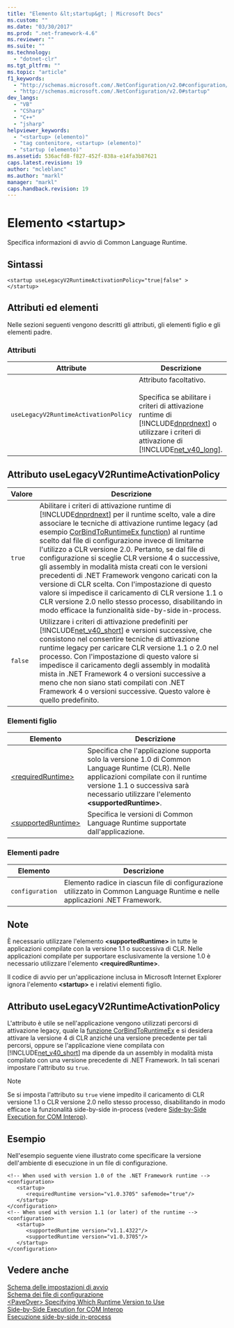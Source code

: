 ```yaml
---
title: "Elemento &lt;startup&gt; | Microsoft Docs"
ms.custom: ""
ms.date: "03/30/2017"
ms.prod: ".net-framework-4.6"
ms.reviewer: ""
ms.suite: ""
ms.technology: 
  - "dotnet-clr"
ms.tgt_pltfrm: ""
ms.topic: "article"
f1_keywords: 
  - "http://schemas.microsoft.com/.NetConfiguration/v2.0#configuration/startup"
  - "http://schemas.microsoft.com/.NetConfiguration/v2.0#startup"
dev_langs: 
  - "VB"
  - "CSharp"
  - "C++"
  - "jsharp"
helpviewer_keywords: 
  - "<startup> (elemento)"
  - "tag contenitore, <startup> (elemento)"
  - "startup (elemento)"
ms.assetid: 536acfd8-f827-452f-838a-e14fa3b87621
caps.latest.revision: 19
author: "mcleblanc"
ms.author: "markl"
manager: "markl"
caps.handback.revision: 19
---
```

# Elemento &lt;startup&gt;
Specifica informazioni di avvio di Common Language Runtime.  
  
## Sintassi  
  
```  
<startup useLegacyV2RuntimeActivationPolicy="true|false" >   
</startup>  
```  
  
## Attributi ed elementi  
 Nelle sezioni seguenti vengono descritti gli attributi, gli elementi figlio e gli elementi padre.  
  
### Attributi  
  
|Attribute|Descrizione|  
|---------------|-----------------|  
|`useLegacyV2RuntimeActivationPolicy`|Attributo facoltativo.<br /><br /> Specifica se abilitare i criteri di attivazione runtime di [!INCLUDE[dnprdnext](../../../../../includes/dnprdnext-md.md)] o utilizzare i criteri di attivazione di [!INCLUDE[net_v40_long](../../../../../includes/net-v40-long-md.md)].|  
  
## Attributo useLegacyV2RuntimeActivationPolicy  
  
|Valore|Descrizione|  
|------------|-----------------|  
|`true`|Abilitare i criteri di attivazione runtime di [!INCLUDE[dnprdnext](../../../../../includes/dnprdnext-md.md)] per il runtime scelto, vale a dire associare le tecniche di attivazione runtime legacy \(ad esempio [CorBindToRuntimeEx function](../../../../../ocs/framework/unmanaged-api/hosting/corbindtoruntimeex-function.md)\) al runtime scelto dal file di configurazione invece di limitarne l'utilizzo a CLR versione 2.0.  Pertanto, se dal file di configurazione si sceglie CLR versione 4 o successive, gli assembly in modalità mista creati con le versioni precedenti di .NET Framework vengono caricati con la versione di CLR scelta.  Con l'impostazione di questo valore si impedisce il caricamento di CLR versione 1.1 o CLR versione 2.0 nello stesso processo, disabilitando in modo efficace la funzionalità side\-by\-side in\-process.|  
|`false`|Utilizzare i criteri di attivazione predefiniti per [!INCLUDE[net_v40_short](../../../../../includes/net-v40-short-md.md)] e versioni successive, che consistono nel consentire tecniche di attivazione runtime legacy per caricare CLR versione 1.1 o 2.0 nel processo.  Con l'impostazione di questo valore si impedisce il caricamento degli assembly in modalità mista in .NET Framework 4 o versioni successive a meno che non siano stati compilati con .NET Framework 4 o versioni successive.  Questo valore è quello predefinito.|  
  
### Elementi figlio  
  
|Elemento|Descrizione|  
|--------------|-----------------|  
|[\<requiredRuntime\>](../../../../../docs/framework/configure-apps/file-schema/startup/requiredruntime-element.md)|Specifica che l'applicazione supporta solo la versione 1.0 di Common Language Runtime \(CLR\).  Nelle applicazioni compilate con il runtime versione 1.1 o successiva sarà necessario utilizzare l'elemento **\<supportedRuntime\>**.|  
|[\<supportedRuntime\>](../../../../../docs/framework/configure-apps/file-schema/startup/supportedruntime-element.md)|Specifica le versioni di Common Language Runtime supportate dall'applicazione.|  
  
### Elementi padre  
  
|Elemento|Descrizione|  
|--------------|-----------------|  
|`configuration`|Elemento radice in ciascun file di configurazione utilizzato in Common Language Runtime e nelle applicazioni .NET Framework.|  
  
## Note  
 È necessario utilizzare l'elemento **\<supportedRuntime\>** in tutte le applicazioni compilate con la versione 1.1 o successiva di CLR.  Nelle applicazioni compilate per supportare esclusivamente la versione 1.0 è necessario utilizzare l'elemento **\<requiredRuntime\>**.  
  
 Il codice di avvio per un'applicazione inclusa in Microsoft Internet Explorer ignora l'elemento **\<startup\>** e i relativi elementi figlio.  
  
## Attributo useLegacyV2RuntimeActivationPolicy  
 L'attributo è utile se nell'applicazione vengono utilizzati percorsi di attivazione legacy, quale la [funzione CorBindToRuntimeEx](../../../../../ocs/framework/unmanaged-api/hosting/corbindtoruntimeex-function.md) e si desidera attivare la versione 4 di CLR anziché una versione precedente per tali percorsi, oppure se l'applicazione viene compilata con [!INCLUDE[net_v40_short](../../../../../includes/net-v40-short-md.md)] ma dipende da un assembly in modalità mista compilato con una versione precedente di .NET Framework.  In tali scenari impostare l'attributo su `true`.  
  
> [!NOTE]
>  Se si imposta l'attributo su `true` viene impedito il caricamento di CLR versione 1.1 o CLR versione 2.0 nello stesso processo, disabilitando in modo efficace la funzionalità side\-by\-side in\-process \(vedere [Side\-by\-Side Execution for COM Interop](http://msdn.microsoft.com/it-it/4302318c-3586-49bf-8620-b9a39cdf4a32)\).  
  
## Esempio  
 Nell'esempio seguente viene illustrato come specificare la versione dell'ambiente di esecuzione in un file di configurazione.  
  
```  
<!-- When used with version 1.0 of the .NET Framework runtime -->  
<configuration>  
   <startup>  
      <requiredRuntime version="v1.0.3705" safemode="true"/>  
   </startup>  
</configuration>  
<!-- When used with version 1.1 (or later) of the runtime -->  
<configuration>  
   <startup>  
      <supportedRuntime version="v1.1.4322"/>  
      <supportedRuntime version="v1.0.3705"/>  
   </startup>  
</configuration>  
```  
  
## Vedere anche  
 [Schema delle impostazioni di avvio](../../../../../docs/framework/configure-apps/file-schema/startup/index.md)   
 [Schema dei file di configurazione](../../../../../docs/framework/configure-apps/file-schema/index.md)   
 [\<PaveOver\> Specifying Which Runtime Version to Use](http://msdn.microsoft.com/it-it/c376208d-980d-42b4-865b-fbe0d9cc97c2)   
 [Side\-by\-Side Execution for COM Interop](http://msdn.microsoft.com/it-it/4302318c-3586-49bf-8620-b9a39cdf4a32)   
 [Esecuzione side\-by\-side in\-process](../../../../../docs/framework/deployment/in-process-side-by-side-execution.md)